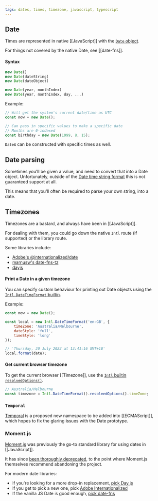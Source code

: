 ```yaml
---
tags: dates, times, timezone, javascript, typescript
---
```


## Date

Times are represented in native [[JavaScript]] with the [`Date` object](https://developer.mozilla.org/en-US/docs/Web/JavaScript/Reference/Global_Objects/Date).

For things not covered by the native Date, see [[date-fns]].

#### Syntax

```js
new Date()
new Date(dateString)
new Date(dateObject)

new Date(year, monthIndex)
new Date(year, monthIndex, day, ...)
```

Example:

```js
// Will get the system's current date/time as UTC
const now = new Date();

// Can pass in specific values to make a specific date
// Months are 0-indexed
const birthday = new Date(1999, 8, 15);
```

`Date`s can be constructed with specific times as well.

## Date parsing

Sometimes you'll be given a value, and need to convert that into a Date object.
Unfortunately, outside of the [Date time string format](https://developer.mozilla.org/en-US/docs/Web/JavaScript/Reference/Global_Objects/Date#date_time_string_format) this is not guaranteed support at all.

This means that you'll often be required to parse your own string, into a date.

## Timezones

Timezones are a bastard, and always have been in [[JavaScript]].

For dealing with them, you could go down the native `Intl` route (if supported) or the library route.

Some libraries include:
- [Adobe's @internationalized/date](https://react-spectrum.adobe.com/internationalized/date/)
- [marnusw's date-fns-tz](https://github.com/marnusw/date-fns-tz)
- [dayjs](https://day.js.org/docs/en/plugin/timezone)

#### Print a Date in a given timezone

You can specify custom behaviour for printing out Date objects using the [`Intl.DateTimeFormat` builtin](https://developer.mozilla.org/en-US/docs/Web/JavaScript/Reference/Global_Objects/Intl/DateTimeFormat/DateTimeFormat#options).

Example:

```js
const now = new Date();

const local = new Intl.DateTimeFormat('en-GB', { 
	timeZone: 'Australia/Melbourne',
	dateStyle: 'full',
	timeStyle: 'long'
});

// 'Thursday, 20 July 2023 at 13:41:16 GMT+10'
local.format(date);
```

#### Get current browser timezone

To get the current browser [[Timezone]], use the [`Intl` builtin `resolvedOptions()`](https://developer.mozilla.org/en-US/docs/Web/JavaScript/Reference/Global_Objects/Intl/DateTimeFormat/resolvedOptions).

```js
// Australia/Melbourne
const timezone = Intl.DateTimeFormat().resolvedOptions().timeZone;
```

### `Temporal`

[Temporal](https://tc39.es/proposal-temporal/docs/) is a proposed new namespace to be added into [[ECMAScript]], which hopes to fix the glaring issues with the Date prototype.

### Moment.js

[Moment.js](https://github.com/moment/moment/) was previously the go-to standard library for using dates in [[JavaScript]].

It has since [been thoroughly deprecated](https://momentjs.com/docs/#/-project-status/), to the point where Moment.js themselves recommend abandoning the project.

For modern date libraries:
- If you're looking for a more drop-in replacement, [pick Day.js](https://github.com/iamkun/dayjs/#usage-trend)
- If you get to pick a new one, pick [Adobe Internationalized](https://react-spectrum.adobe.com/internationalized/date/)
- If the vanilla JS Date is good enough, [pick date-fns](https://date-fns.org/)
